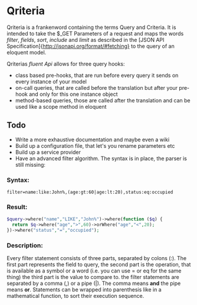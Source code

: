 # Qriteria

Qriteria is a frankenword containing the terms Query and Criteria.
It is intended to take the $_GET Parameters of a request and maps the words
*filter*, *fields*, *sort*, *include* and *limit* as described in the [JSON API
Specification]{http://jsonapi.org/format/#fetching} to the query of an eloquent
model.

Qriterias *fluent Api* allows for three query hooks:
- class based pre-hooks, that are run before every query it sends on every instance of your model
- on-call queries, that are called before the translation but after your pre-hook and only for this one instance object
- method-based queries, those are called after the translation and can be used like a scope method in eloquent

## Todo

- Write a more exhaustive documentation and maybe even a wiki
- Build up a configuration file, that let's you rename parameters etc
- Build up a service provider
- Have an advanced filter algorithm. The syntax is in place, the parser is still
  missing:

### Syntax: 
```
filter=name:like:John%,(age:gt:60|age:lt:20),status:eq:occupied
```

### Result: 
```php
$query->where("name","LIKE","John%")->where(function ($q) { 
  return $q->where("age",">",60)->orWhere("age","<",20);
})->where("status","=","occupied");
```

### Description:
Every filter statement consists of three parts, separated by colons (:). The first
part represents the field to query, the second part is the operation, that is
available as a symbol or a word (i.e. you can use = or eq for the same thing)
the third part is the value to compare to. the filter statements are separated
by a comma (,) or a pipe (|). The comma means **and** the pipe means **or**.
Statements can be wrapped into parenthesis like in a mathematical function, to
sort their execution sequence.
